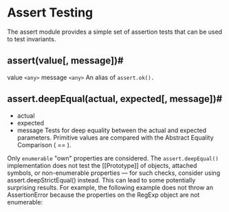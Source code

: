 # Assert Testing

The assert module provides a simple set of assertion tests that can be used to test invariants.

## assert(value[, message])#

value ```<any>```
message ```<any>```
An alias of ```assert.ok().```

## assert.deepEqual(actual, expected[, message])#

- actual <any>
- expected <any>
- message <any>
Tests for deep equality between the actual and expected parameters. Primitive values are compared with the Abstract Equality Comparison ( == ).

Only ```enumerable``` "own" properties are considered. The ```assert.deepEqual()``` implementation does not test the [[Prototype]] of objects, attached symbols, or non-enumerable properties — for such checks, consider using assert.deepStrictEqual() instead. This can lead to some potentially surprising results. For example, the following example does not throw an AssertionError because the properties on the RegExp object are not enumerable: